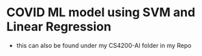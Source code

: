 # COVID ML model using SVM and Linear Regression

- this can also be found under my CS4200-AI folder in my Repo
